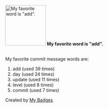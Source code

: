 <img src="https://my-badges.github.io/my-badges/favorite-word.png" alt="My favorite word is &quot;add&quot;." title="My favorite word is &quot;add&quot;." width="128">
<strong>My favorite word is &quot;add&quot;.</strong>
<br><br>

My favorite commit message words are:

1. add (used 39 times)
2. day (used 24 times)
3. update (used 11 times)
4. level (used 8 times)
5. commit (used 7 times)


Created by <a href="https://github.com/my-badges/my-badges">My Badges</a>